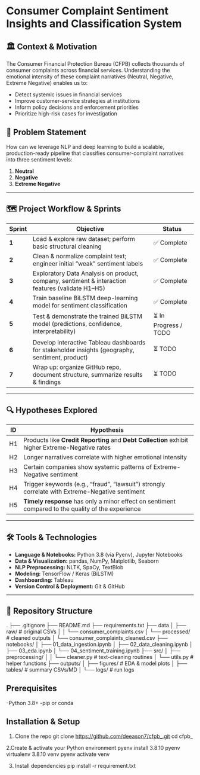# Consumer Complaint Sentiment Insights and Classification System

## 🏛️ Context & Motivation
The Consumer Financial Protection Bureau (CFPB) collects thousands of consumer complaints across financial services. Understanding the emotional intensity of these complaint narratives (Neutral, Negative, Extreme Negative) enables us to:
- Detect systemic issues in financial services  
- Improve customer-service strategies at institutions  
- Inform policy decisions and enforcement priorities  
- Prioritize high-risk cases for investigation  

## 🎯 Problem Statement
How can we leverage NLP and deep learning to build a scalable, production-ready pipeline that classifies consumer-complaint narratives into three sentiment levels:  
1. **Neutral**  
2. **Negative**  
3. **Extreme Negative**  

---

## 🗺️ Project Workflow & Sprints

| Sprint   | Objective                                                                                       | Status               |
|----------|-------------------------------------------------------------------------------------------------|----------------------|
| **1**    | Load & explore raw dataset; perform basic structural cleaning                                    | ✅ Complete          |
| **2**    | Clean & normalize complaint text; engineer initial “weak” sentiment labels                       | ✅ Complete          |
| **3**    | Exploratory Data Analysis on product, company, sentiment & interaction features (validate H1–H5) | ✅ Complete          |
| **4**    | Train baseline BiLSTM deep-learning model for sentiment classification                            | ✅ Complete          |
| **5**    | Test & demonstrate the trained BiLSTM model (predictions, confidence, interpretability)           | ⏳ In Progress / TODO |
| **6**    | Develop interactive Tableau dashboards for stakeholder insights (geography, sentiment, product)   | ⏳ TODO              |
| **7**    | Wrap up: organize GitHub repo, document structure, summarize results & findings                   | ⏳ TODO              |

---

## 🔍 Hypotheses Explored

| ID  | Hypothesis                                                                                         |
|-----|----------------------------------------------------------------------------------------------------|
| H1  | Products like **Credit Reporting** and **Debt Collection** exhibit higher Extreme-Negative rates   |
| H2  | Longer narratives correlate with higher emotional intensity                                        |
| H3  | Certain companies show systemic patterns of Extreme-Negative sentiment                             |
| H4  | Trigger keywords (e.g., “fraud”, “lawsuit”) strongly correlate with Extreme-Negative sentiment     |
| H5  | **Timely response** has only a minor effect on sentiment compared to the quality of the experience |

---

## 🛠️ Tools & Technologies

- **Language & Notebooks:** Python 3.8 (via Pyenv), Jupyter Notebooks  
- **Data & Visualization:** pandas, NumPy, Matplotlib, Seaborn  
- **NLP Preprocessing:** NLTK, SpaCy, TextBlob  
- **Modeling:** TensorFlow / Keras (BiLSTM)  
- **Dashboarding:** Tableau  
- **Version Control & Deployment:** Git & GitHub  

---

## 📁 Repository Structure

.
├── .gitignore
├── README.md
├── requirements.txt
├── data
│   ├── raw/                     # original CSVs
│   │   └── consumer_complaints.csv
│   └── processed/               # cleaned outputs
│       └── consumer_complaints_cleaned.csv
├── notebooks/
│   ├── 01_data_ingestion.ipynb
│   ├── 02_data_cleaning.ipynb
│   ├── 03_eda.ipynb
│   └── 04_sentiment_training.ipynb
├── src/
│   ├── preprocessing/
│   │   └── cleaner.py           # text-cleaning routines
│   └── utils.py                 # helper functions
├── outputs/
│   ├── figures/                 # EDA & model plots
│   ├── tables/                  # summary CSVs/MD
│   └── logs/                    # run logs



## Prerequisites
-Python 3.8+
-pip or conda

## Installation & Setup
1. Clone the repo
git clone https://github.com/deeason7/cfpb_.git
cd cfpb_

2.Create & activate your Python environment
pyenv install 3.8.10
pyenv virtualenv 3.8.10 venv
pyenv activate venv

3. Install dependencies
pip install -r requirement.txt
